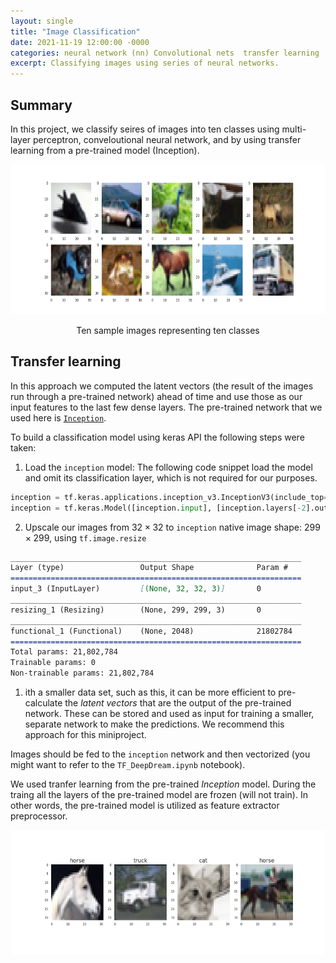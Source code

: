 ```yaml
---
layout: single
title: "Image Classification"
date: 2021-11-19 12:00:00 -0000
categories: neural network (nn) Convolutional nets  transfer learning  
excerpt: Classifying images using series of neural networks. 
---
```


## Summary
In this project, we classify seires of images into ten classes using multi-layer perceptron, conveloutional neural network, and by using transfer learning from a pre-trained model (Inception). 

 
 <div align="center">
  <img src="/assets/images/blogs/ten_classes.png" width="600px" height="240" alt="Photo of a lighthouse.">
  <p>Ten sample images representing ten classes</p>
 </div>

## Transfer learning 
In this approach we computed the latent vectors (the result of the images run through a pre-trained network) ahead of time and use those as our input features to the last few dense layers. The pre-trained network that we used here is [`Inception`](https://keras.io/applications/). 

To build a classification model using keras API the following steps were taken:
1. Load the `inception` model:
  The following code snippet load the model and omit its classification layer, which is not required for our purposes. 
  ```python
  inception = tf.keras.applications.inception_v3.InceptionV3(include_top=True, input_shape=(299, 299, 3))
  inception = tf.keras.Model([inception.input], [inception.layers[-2].output]) # manually discard prediction layer
  ```
2. Upscale our images from $32\times32$ to `inception` native image shape: $299\times299$, using `tf.image.resize`

```markdown
_________________________________________________________________
Layer (type)                 Output Shape              Param #   
=================================================================
input_3 (InputLayer)         [(None, 32, 32, 3)]       0         
_________________________________________________________________
resizing_1 (Resizing)        (None, 299, 299, 3)       0         
_________________________________________________________________
functional_1 (Functional)    (None, 2048)              21802784  
=================================================================
Total params: 21,802,784
Trainable params: 0
Non-trainable params: 21,802,784
```
 


1. ith a smaller data set, such as this, it can be more efficient to pre-calculate the *latent vectors* that are the output of the pre-trained network.  These can be stored and used as input for training a smaller, separate network to make the predictions.  We recommend this approach for this miniproject.

Images should be fed to the `inception` network and then vectorized (you might want to refer to the `TF_DeepDream.ipynb` notebook).


We used tranfer learning from the pre-trained *Inception* model. During the traing all the layers of the pre-trained model are frozen (will not train). In other words, the pre-trained model is utilized as feature extractor preprocessor.

<div align="center">
  <img src="/assets/images/blogs/pred_labels.png" width="500px" height="200" alt="Photo of a lighthouse.">
</div>
